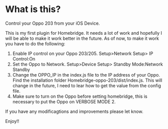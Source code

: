 # What is this?

Control your Oppo 203 from your iOS Device.

This is my first plugin for Homebridge. It needs a lot of work and hopefully I will be able to make it work better in the future. As of now, to make it work you have to do the following:

1. Enable IP control on your Oppo 203/205. Setup>Network Setup> IP Control:On
2. Set the Oppo to Network. Setup>Device Setup> Standby Mode:Network Standby
3. Change the OPPO_IP in the index.js file to the IP address of your Oppo. Find the installation folder Homebridge-oppo-203/dist/index.js.
This will change in the future, I need to lear how to get the value from the config file.
4. Make sure to turn on the Oppo before setting homebridge, this is necessary to put the Oppo on VERBOSE MODE 2.

If you have any modificagtions and improvements please let know.

Enjoy!!
